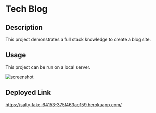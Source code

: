 # Tech Blog

## Description

This project demonstrates a full stack knowledge to create a blog site.

## Usage

This project can be run on a local server.

![screenshot]()

## Deployed Link

https://salty-lake-64153-375f463ac159.herokuapp.com/
